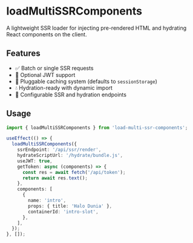 # loadMultiSSRComponents

A lightweight SSR loader for injecting pre-rendered HTML and hydrating React components on the client.

## Features

- ✅ Batch or single SSR requests
- 🔐 Optional JWT support
- 🔁 Pluggable caching system (defaults to `sessionStorage`)
- 💧 Hydration-ready with dynamic import
- 🔌 Configurable SSR and hydration endpoints

## Usage

```ts
import { loadMultiSSRComponents } from 'load-multi-ssr-components';

useEffect(() => {
  loadMultiSSRComponents({
    ssrEndpoint: '/api/ssr/render',
    hydrateScriptUrl: '/hydrate/bundle.js',
    useJWT: true,
    getToken: async (components) => {
      const res = await fetch('/api/token');
      return await res.text();
    },
    components: [
      {
        name: 'intro',
        props: { title: 'Halo Dunia' },
        containerId: 'intro-slot',
      },
    ],
  });
}, []);
